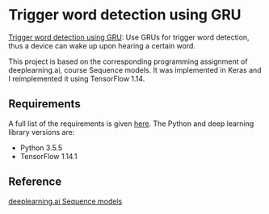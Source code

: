# Trigger word detection using GRU


[Trigger word detection using GRU](https://github.com/vgkortsas/NLP_projects/blob/master/Trigger_word_detection_GRU/Trigger_word_detection_GRU.ipynb): Use GRUs for trigger word detection, thus a device can wake up upon hearing a certain word.

This project is based on the corresponding programming assignment of deeplearning.ai, course Sequence models. It was implemented in Keras and I reimplemented it using TensorFlow 1.14.

## Requirements
A full list of the requirements is given [here](https://github.com/vgkortsas/NLP_projects/blob/master/Trigger_word_detection_GRU/requirements.txt). The Python and deep learning library versions are:
- Python 3.5.5
- TensorFlow 1.14.1

## Reference
[deeplearning.ai Sequence models](https://www.coursera.org/learn/nlp-sequence-models)